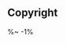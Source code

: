 
<!-- ## TODO

- [ ] Add a new item to the todo list. -->

## Copyright

<footer client="Rqt" clientLink="https://rqt.biz" />

%~ -1%